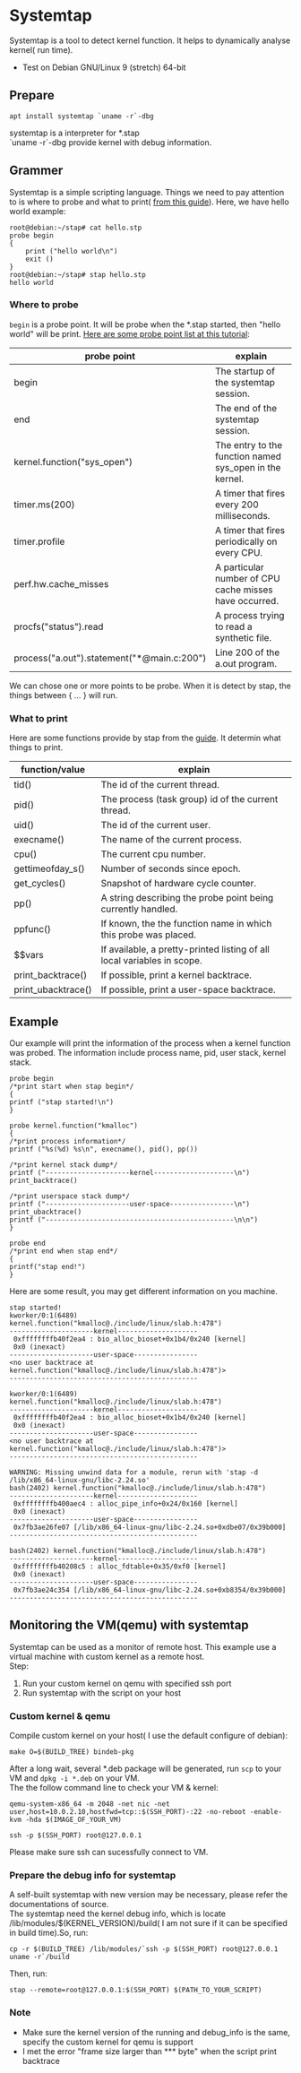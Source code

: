 # Systemtap  
Systemtap is a tool to detect kernel function. It helps to dynamically analyse kernel( run time).
- Test on Debian GNU/Linux 9 (stretch) 64-bit
## Prepare  
```
apt install systemtap `uname -r`-dbg
```
systemtap is a interpreter for *.stap  
\`uname -r\`-dbg provide kernel with debug information.  

## Grammer
Systemtap is a simple scripting language. Things we need to pay attention to is where to probe and what to print( [from this guide](https://sourceware.org/systemtap/tutorial.pdf)). Here, we have hello world example:
```  
root@debian:~/stap# cat hello.stp 
probe begin
{
    print ("hello world\n")
    exit ()
}	
root@debian:~/stap# stap hello.stp 
hello world

```
### Where to probe
`begin` is a probe point. It will be probe when the *.stap started, then "hello world" will be print. [Here are some probe point list at this tutorial](https://sourceware.org/systemtap/tutorial.pdf):

| probe point | explain |
|--------|--------|
|  begin  | The startup of the systemtap session.|
|end      |The end of the systemtap session.|
|kernel.function("sys_open") |The entry to the function named sys_open in the kernel.|
|timer.ms(200)|A timer that fires every 200 milliseconds.|
|timer.profile |A timer that fires periodically on every CPU.|
|perf.hw.cache_misses |A particular number of CPU cache misses have occurred.|
|procfs("status").read |A process trying to read a synthetic file.|
|process("a.out").statement("*@main.c:200") |Line 200 of the a.out program.|  

We can chose one or more points to be probe. When it is detect by stap, the things between { ... } will run.

### What to print
Here are some functions provide by stap from the [guide](https://sourceware.org/systemtap/tutorial.pdf). It determin what things to print.  

|function/value| explain |
|--------|--------|
|tid() |The id of the current thread.|
|pid() |The process (task group) id of the current thread.|
|uid() |The id of the current user.|
|execname() |The name of the current process.|
|cpu() |The current cpu number.|
|gettimeofday_s()| Number of seconds since epoch.|
|get_cycles()| Snapshot of hardware cycle counter.|
|pp()| A string describing the probe point being currently handled.|
|ppfunc() |If known, the the function name in which this probe was placed.|
|$$vars |If available, a pretty-printed listing of all local variables in scope.|
|print_backtrace() |If possible, print a kernel backtrace.|
|print_ubacktrace()| If possible, print a user-space backtrace.|

## Example  
Our example will print the information of the process when a kernel function was probed. The information include process name, pid, user stack, kernel stack.
```  
probe begin
/*print start when stap begin*/
{
printf ("stap started!\n")
}

probe kernel.function("kmalloc")
{
/*print process information*/
printf ("%s(%d) %s\n", execname(), pid(), pp())

/*print kernel stack dump*/
printf ("---------------------kernel--------------------\n")
print_backtrace()

/*print userspace stack dump*/
printf ("---------------------user-space----------------\n")
print_ubacktrace()
printf ("-----------------------------------------------\n\n")
}

probe end
/*print end when stap end*/
{
printf("stap end!")
}

```  
Here are some result, you may get different information on you machine.
```  
stap started!
kworker/0:1(6489) kernel.function("kmalloc@./include/linux/slab.h:478")
---------------------kernel--------------------
 0xffffffffb40f2ea4 : bio_alloc_bioset+0x1b4/0x240 [kernel]
 0x0 (inexact)
---------------------user-space----------------
<no user backtrace at kernel.function("kmalloc@./include/linux/slab.h:478")>
-----------------------------------------------

kworker/0:1(6489) kernel.function("kmalloc@./include/linux/slab.h:478")
---------------------kernel--------------------
 0xffffffffb40f2ea4 : bio_alloc_bioset+0x1b4/0x240 [kernel]
 0x0 (inexact)
---------------------user-space----------------
<no user backtrace at kernel.function("kmalloc@./include/linux/slab.h:478")>
-----------------------------------------------

WARNING: Missing unwind data for a module, rerun with 'stap -d /lib/x86_64-linux-gnu/libc-2.24.so'
bash(2402) kernel.function("kmalloc@./include/linux/slab.h:478")
---------------------kernel--------------------
 0xffffffffb400aec4 : alloc_pipe_info+0x24/0x160 [kernel]
 0x0 (inexact)
---------------------user-space----------------
 0x7fb3ae26fe07 [/lib/x86_64-linux-gnu/libc-2.24.so+0xdbe07/0x39b000]
-----------------------------------------------

bash(2402) kernel.function("kmalloc@./include/linux/slab.h:478")
---------------------kernel--------------------
 0xffffffffb40208c5 : alloc_fdtable+0x35/0xf0 [kernel]
 0x0 (inexact)
---------------------user-space----------------
 0x7fb3ae24c354 [/lib/x86_64-linux-gnu/libc-2.24.so+0xb8354/0x39b000]
-----------------------------------------------

```  
## Monitoring the VM(qemu) with systemtap
Systemtap can be used as a monitor of remote host. This example use a virtual machine with custom kernel  as a remote host.  
Step:  
1. Run your custom kernel on qemu with specified ssh port
2. Run systemtap with the script on your host

### Custom kernel & qemu
Compile custom kernel on your host( I use the default configure of debian):  
```  
make O=$(BUILD_TREE) bindeb-pkg
```  
After a long wait, several *.deb package will be generated, run `scp` to your VM and `dpkg -i *.deb` on your VM.  
The the follow command line to check your VM & kernel:  
```  
qemu-system-x86_64 -m 2048 -net nic -net user,host=10.0.2.10,hostfwd=tcp::$(SSH_PORT)-:22 -no-reboot -enable-kvm -hda $(IMAGE_OF_YOUR_VM)
```  
```  
ssh -p $(SSH_PORT) root@127.0.0.1
```  
Please make sure ssh can sucessfully connect to VM. 

### Prepare the debug info for systemtap
A self-built systemtap with new version may be necessary, please refer the documentations of source.  
The systemtap need the kernel debug info, which is locate /lib/modules/$(KERNEL_VERSION)/build( I am not sure if it can be specified in build time).So, run:
```  
cp -r $(BUILD_TREE) /lib/modules/`ssh -p $(SSH_PORT) root@127.0.0.1 uname -r`/build
```  
Then, run:
```  
stap --remote=root@127.0.0.1:$(SSH_PORT) $(PATH_TO_YOUR_SCRIPT)
```  

### Note
* Make sure the kernel version of the running and debug_info is the same, specify the custom kernel for qemu is support
* I met the error "frame size larger than *** byte" when the script print backtrace 

